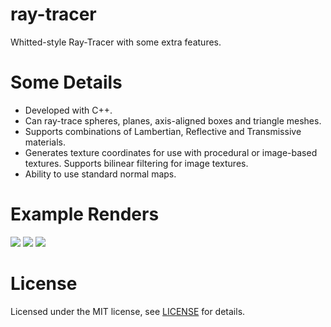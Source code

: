 # ray-tracer
Whitted-style Ray-Tracer with some extra features.

# Some Details
- Developed with C++.
- Can ray-trace spheres, planes, axis-aligned boxes and triangle meshes.
- Supports combinations of Lambertian, Reflective and Transmissive materials.
- Generates texture coordinates for use with procedural or image-based textures. Supports bilinear filtering for image textures.
- Ability to use standard normal maps.

# Example Renders
![](http://bmlourenco.com/public/images/ray-tracer/1.jpg)
![](http://bmlourenco.com/public/images/ray-tracer/2.jpg)
![](http://bmlourenco.com/public/images/ray-tracer/4.jpg)

# License
Licensed under the MIT license, see [LICENSE](https://github.com/MadEqua/ray-tracer/blob/master/LICENSE) for details.
